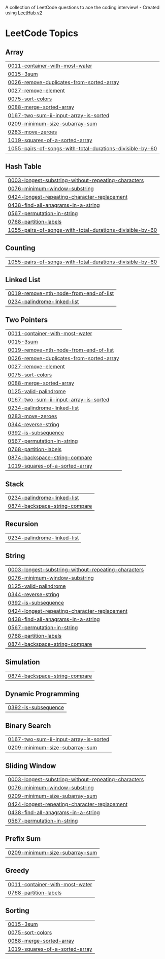 A collection of LeetCode questions to ace the coding interview! - Created using [LeetHub v2](https://github.com/arunbhardwaj/LeetHub-2.0)
<!---LeetCode Topics Start-->
# LeetCode Topics
## Array
|  |
| ------- |
| [0011-container-with-most-water](https://github.com/anjali6789/DSA/tree/master/0011-container-with-most-water) |
| [0015-3sum](https://github.com/anjali6789/DSA/tree/master/0015-3sum) |
| [0026-remove-duplicates-from-sorted-array](https://github.com/anjali6789/DSA/tree/master/0026-remove-duplicates-from-sorted-array) |
| [0027-remove-element](https://github.com/anjali6789/DSA/tree/master/0027-remove-element) |
| [0075-sort-colors](https://github.com/anjali6789/DSA/tree/master/0075-sort-colors) |
| [0088-merge-sorted-array](https://github.com/anjali6789/DSA/tree/master/0088-merge-sorted-array) |
| [0167-two-sum-ii-input-array-is-sorted](https://github.com/anjali6789/DSA/tree/master/0167-two-sum-ii-input-array-is-sorted) |
| [0209-minimum-size-subarray-sum](https://github.com/anjali6789/DSA/tree/master/0209-minimum-size-subarray-sum) |
| [0283-move-zeroes](https://github.com/anjali6789/DSA/tree/master/0283-move-zeroes) |
| [1019-squares-of-a-sorted-array](https://github.com/anjali6789/DSA/tree/master/1019-squares-of-a-sorted-array) |
| [1055-pairs-of-songs-with-total-durations-divisible-by-60](https://github.com/anjali6789/DSA/tree/master/1055-pairs-of-songs-with-total-durations-divisible-by-60) |
## Hash Table
|  |
| ------- |
| [0003-longest-substring-without-repeating-characters](https://github.com/anjali6789/DSA/tree/master/0003-longest-substring-without-repeating-characters) |
| [0076-minimum-window-substring](https://github.com/anjali6789/DSA/tree/master/0076-minimum-window-substring) |
| [0424-longest-repeating-character-replacement](https://github.com/anjali6789/DSA/tree/master/0424-longest-repeating-character-replacement) |
| [0438-find-all-anagrams-in-a-string](https://github.com/anjali6789/DSA/tree/master/0438-find-all-anagrams-in-a-string) |
| [0567-permutation-in-string](https://github.com/anjali6789/DSA/tree/master/0567-permutation-in-string) |
| [0768-partition-labels](https://github.com/anjali6789/DSA/tree/master/0768-partition-labels) |
| [1055-pairs-of-songs-with-total-durations-divisible-by-60](https://github.com/anjali6789/DSA/tree/master/1055-pairs-of-songs-with-total-durations-divisible-by-60) |
## Counting
|  |
| ------- |
| [1055-pairs-of-songs-with-total-durations-divisible-by-60](https://github.com/anjali6789/DSA/tree/master/1055-pairs-of-songs-with-total-durations-divisible-by-60) |
## Linked List
|  |
| ------- |
| [0019-remove-nth-node-from-end-of-list](https://github.com/anjali6789/DSA/tree/master/0019-remove-nth-node-from-end-of-list) |
| [0234-palindrome-linked-list](https://github.com/anjali6789/DSA/tree/master/0234-palindrome-linked-list) |
## Two Pointers
|  |
| ------- |
| [0011-container-with-most-water](https://github.com/anjali6789/DSA/tree/master/0011-container-with-most-water) |
| [0015-3sum](https://github.com/anjali6789/DSA/tree/master/0015-3sum) |
| [0019-remove-nth-node-from-end-of-list](https://github.com/anjali6789/DSA/tree/master/0019-remove-nth-node-from-end-of-list) |
| [0026-remove-duplicates-from-sorted-array](https://github.com/anjali6789/DSA/tree/master/0026-remove-duplicates-from-sorted-array) |
| [0027-remove-element](https://github.com/anjali6789/DSA/tree/master/0027-remove-element) |
| [0075-sort-colors](https://github.com/anjali6789/DSA/tree/master/0075-sort-colors) |
| [0088-merge-sorted-array](https://github.com/anjali6789/DSA/tree/master/0088-merge-sorted-array) |
| [0125-valid-palindrome](https://github.com/anjali6789/DSA/tree/master/0125-valid-palindrome) |
| [0167-two-sum-ii-input-array-is-sorted](https://github.com/anjali6789/DSA/tree/master/0167-two-sum-ii-input-array-is-sorted) |
| [0234-palindrome-linked-list](https://github.com/anjali6789/DSA/tree/master/0234-palindrome-linked-list) |
| [0283-move-zeroes](https://github.com/anjali6789/DSA/tree/master/0283-move-zeroes) |
| [0344-reverse-string](https://github.com/anjali6789/DSA/tree/master/0344-reverse-string) |
| [0392-is-subsequence](https://github.com/anjali6789/DSA/tree/master/0392-is-subsequence) |
| [0567-permutation-in-string](https://github.com/anjali6789/DSA/tree/master/0567-permutation-in-string) |
| [0768-partition-labels](https://github.com/anjali6789/DSA/tree/master/0768-partition-labels) |
| [0874-backspace-string-compare](https://github.com/anjali6789/DSA/tree/master/0874-backspace-string-compare) |
| [1019-squares-of-a-sorted-array](https://github.com/anjali6789/DSA/tree/master/1019-squares-of-a-sorted-array) |
## Stack
|  |
| ------- |
| [0234-palindrome-linked-list](https://github.com/anjali6789/DSA/tree/master/0234-palindrome-linked-list) |
| [0874-backspace-string-compare](https://github.com/anjali6789/DSA/tree/master/0874-backspace-string-compare) |
## Recursion
|  |
| ------- |
| [0234-palindrome-linked-list](https://github.com/anjali6789/DSA/tree/master/0234-palindrome-linked-list) |
## String
|  |
| ------- |
| [0003-longest-substring-without-repeating-characters](https://github.com/anjali6789/DSA/tree/master/0003-longest-substring-without-repeating-characters) |
| [0076-minimum-window-substring](https://github.com/anjali6789/DSA/tree/master/0076-minimum-window-substring) |
| [0125-valid-palindrome](https://github.com/anjali6789/DSA/tree/master/0125-valid-palindrome) |
| [0344-reverse-string](https://github.com/anjali6789/DSA/tree/master/0344-reverse-string) |
| [0392-is-subsequence](https://github.com/anjali6789/DSA/tree/master/0392-is-subsequence) |
| [0424-longest-repeating-character-replacement](https://github.com/anjali6789/DSA/tree/master/0424-longest-repeating-character-replacement) |
| [0438-find-all-anagrams-in-a-string](https://github.com/anjali6789/DSA/tree/master/0438-find-all-anagrams-in-a-string) |
| [0567-permutation-in-string](https://github.com/anjali6789/DSA/tree/master/0567-permutation-in-string) |
| [0768-partition-labels](https://github.com/anjali6789/DSA/tree/master/0768-partition-labels) |
| [0874-backspace-string-compare](https://github.com/anjali6789/DSA/tree/master/0874-backspace-string-compare) |
## Simulation
|  |
| ------- |
| [0874-backspace-string-compare](https://github.com/anjali6789/DSA/tree/master/0874-backspace-string-compare) |
## Dynamic Programming
|  |
| ------- |
| [0392-is-subsequence](https://github.com/anjali6789/DSA/tree/master/0392-is-subsequence) |
## Binary Search
|  |
| ------- |
| [0167-two-sum-ii-input-array-is-sorted](https://github.com/anjali6789/DSA/tree/master/0167-two-sum-ii-input-array-is-sorted) |
| [0209-minimum-size-subarray-sum](https://github.com/anjali6789/DSA/tree/master/0209-minimum-size-subarray-sum) |
## Sliding Window
|  |
| ------- |
| [0003-longest-substring-without-repeating-characters](https://github.com/anjali6789/DSA/tree/master/0003-longest-substring-without-repeating-characters) |
| [0076-minimum-window-substring](https://github.com/anjali6789/DSA/tree/master/0076-minimum-window-substring) |
| [0209-minimum-size-subarray-sum](https://github.com/anjali6789/DSA/tree/master/0209-minimum-size-subarray-sum) |
| [0424-longest-repeating-character-replacement](https://github.com/anjali6789/DSA/tree/master/0424-longest-repeating-character-replacement) |
| [0438-find-all-anagrams-in-a-string](https://github.com/anjali6789/DSA/tree/master/0438-find-all-anagrams-in-a-string) |
| [0567-permutation-in-string](https://github.com/anjali6789/DSA/tree/master/0567-permutation-in-string) |
## Prefix Sum
|  |
| ------- |
| [0209-minimum-size-subarray-sum](https://github.com/anjali6789/DSA/tree/master/0209-minimum-size-subarray-sum) |
## Greedy
|  |
| ------- |
| [0011-container-with-most-water](https://github.com/anjali6789/DSA/tree/master/0011-container-with-most-water) |
| [0768-partition-labels](https://github.com/anjali6789/DSA/tree/master/0768-partition-labels) |
## Sorting
|  |
| ------- |
| [0015-3sum](https://github.com/anjali6789/DSA/tree/master/0015-3sum) |
| [0075-sort-colors](https://github.com/anjali6789/DSA/tree/master/0075-sort-colors) |
| [0088-merge-sorted-array](https://github.com/anjali6789/DSA/tree/master/0088-merge-sorted-array) |
| [1019-squares-of-a-sorted-array](https://github.com/anjali6789/DSA/tree/master/1019-squares-of-a-sorted-array) |
<!---LeetCode Topics End-->